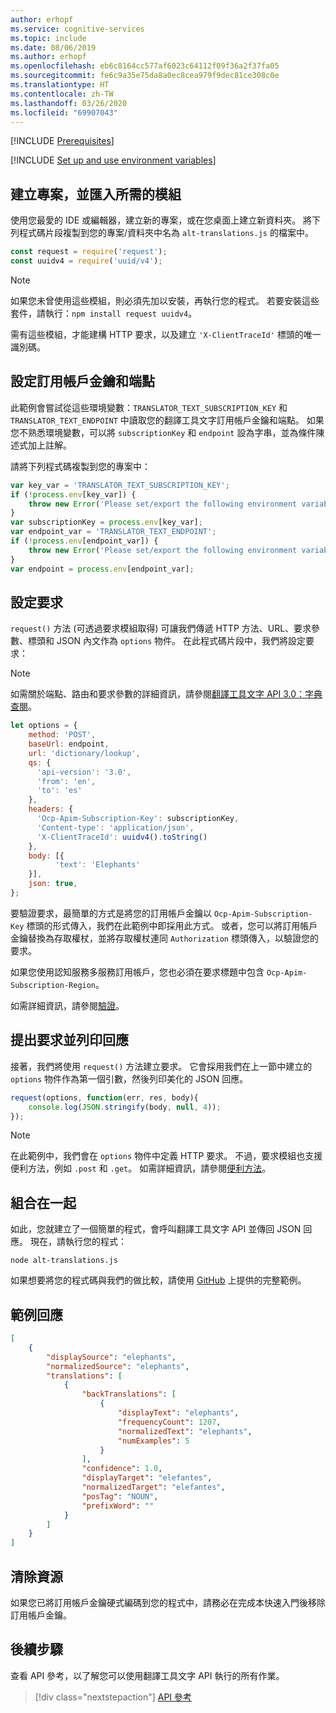 ```yaml
---
author: erhopf
ms.service: cognitive-services
ms.topic: include
ms.date: 08/06/2019
ms.author: erhopf
ms.openlocfilehash: eb6c8164cc577af6023c64112f09f36a2f37fa05
ms.sourcegitcommit: fe6c9a35e75da8a0ec8cea979f9dec81ce308c0e
ms.translationtype: HT
ms.contentlocale: zh-TW
ms.lasthandoff: 03/26/2020
ms.locfileid: "69907043"
---
```

[!INCLUDE [Prerequisites](prerequisites-nodejs.md)]

[!INCLUDE [Set up and use environment variables](setup-env-variables.md)]

## <a name="create-a-project-and-import-required-modules"></a>建立專案，並匯入所需的模組

使用您最愛的 IDE 或編輯器，建立新的專案，或在您桌面上建立新資料夾。 將下列程式碼片段複製到您的專案/資料夾中名為 `alt-translations.js` 的檔案中。

```javascript
const request = require('request');
const uuidv4 = require('uuid/v4');
```

> [!NOTE]
> 如果您未曾使用這些模組，則必須先加以安裝，再執行您的程式。 若要安裝這些套件，請執行：`npm install request uuidv4`。

需有這些模組，才能建構 HTTP 要求，以及建立 `'X-ClientTraceId'` 標頭的唯一識別碼。

## <a name="set-the-subscription-key-and-endpoint"></a>設定訂用帳戶金鑰和端點

此範例會嘗試從這些環境變數：`TRANSLATOR_TEXT_SUBSCRIPTION_KEY` 和 `TRANSLATOR_TEXT_ENDPOINT` 中讀取您的翻譯工具文字訂用帳戶金鑰和端點。 如果您不熟悉環境變數，可以將 `subscriptionKey` 和 `endpoint` 設為字串，並為條件陳述式加上註解。

請將下列程式碼複製到您的專案中：

```javascript
var key_var = 'TRANSLATOR_TEXT_SUBSCRIPTION_KEY';
if (!process.env[key_var]) {
    throw new Error('Please set/export the following environment variable: ' + key_var);
}
var subscriptionKey = process.env[key_var];
var endpoint_var = 'TRANSLATOR_TEXT_ENDPOINT';
if (!process.env[endpoint_var]) {
    throw new Error('Please set/export the following environment variable: ' + endpoint_var);
}
var endpoint = process.env[endpoint_var];
```

## <a name="configure-the-request"></a>設定要求

`request()` 方法 (可透過要求模組取得) 可讓我們傳遞 HTTP 方法、URL、要求參數、標頭和 JSON 內文作為 `options` 物件。 在此程式碼片段中，我們將設定要求：

>[!NOTE]
> 如需關於端點、路由和要求參數的詳細資訊，請參閱[翻譯工具文字 API 3.0：字典查閱](https://docs.microsoft.com/azure/cognitive-services/translator/reference/v3-0-dictionary-lookup)。

```javascript
let options = {
    method: 'POST',
    baseUrl: endpoint,
    url: 'dictionary/lookup',
    qs: {
      'api-version': '3.0',
      'from': 'en',
      'to': 'es'
    },
    headers: {
      'Ocp-Apim-Subscription-Key': subscriptionKey,
      'Content-type': 'application/json',
      'X-ClientTraceId': uuidv4().toString()
    },
    body: [{
          'text': 'Elephants'
    }],
    json: true,
};
```

要驗證要求，最簡單的方式是將您的訂用帳戶金鑰以 `Ocp-Apim-Subscription-Key` 標頭的形式傳入，我們在此範例中即採用此方式。 或者，您可以將訂用帳戶金鑰替換為存取權杖，並將存取權杖連同 `Authorization` 標頭傳入，以驗證您的要求。

如果您使用認知服務多服務訂用帳戶，您也必須在要求標題中包含 `Ocp-Apim-Subscription-Region`。

如需詳細資訊，請參閱[驗證](https://docs.microsoft.com/azure/cognitive-services/translator/reference/v3-0-reference#authentication)。

## <a name="make-the-request-and-print-the-response"></a>提出要求並列印回應

接著，我們將使用 `request()` 方法建立要求。 它會採用我們在上一節中建立的 `options` 物件作為第一個引數，然後列印美化的 JSON 回應。

```javascript
request(options, function(err, res, body){
    console.log(JSON.stringify(body, null, 4));
});
```

>[!NOTE]
> 在此範例中，我們會在 `options` 物件中定義 HTTP 要求。 不過，要求模組也支援便利方法，例如 `.post` 和 `.get`。 如需詳細資訊，請參閱[便利方法](https://github.com/request/request#convenience-methods)。

## <a name="put-it-all-together"></a>組合在一起

如此，您就建立了一個簡單的程式，會呼叫翻譯工具文字 API 並傳回 JSON 回應。 現在，請執行您的程式：

```console
node alt-translations.js
```

如果想要將您的程式碼與我們的做比較，請使用 [GitHub](https://github.com/MicrosoftTranslator/Text-Translation-API-V3-NodeJS) 上提供的完整範例。

## <a name="sample-response"></a>範例回應

```json
[
    {
        "displaySource": "elephants",
        "normalizedSource": "elephants",
        "translations": [
            {
                "backTranslations": [
                    {
                        "displayText": "elephants",
                        "frequencyCount": 1207,
                        "normalizedText": "elephants",
                        "numExamples": 5
                    }
                ],
                "confidence": 1.0,
                "displayTarget": "elefantes",
                "normalizedTarget": "elefantes",
                "posTag": "NOUN",
                "prefixWord": ""
            }
        ]
    }
]
```

## <a name="clean-up-resources"></a>清除資源

如果您已將訂用帳戶金鑰硬式編碼到您的程式中，請務必在完成本快速入門後移除訂用帳戶金鑰。

## <a name="next-steps"></a>後續步驟

查看 API 參考，以了解您可以使用翻譯工具文字 API 執行的所有作業。

> [!div class="nextstepaction"]
> [API 參考](https://docs.microsoft.com/azure/cognitive-services/translator/reference/v3-0-reference)
